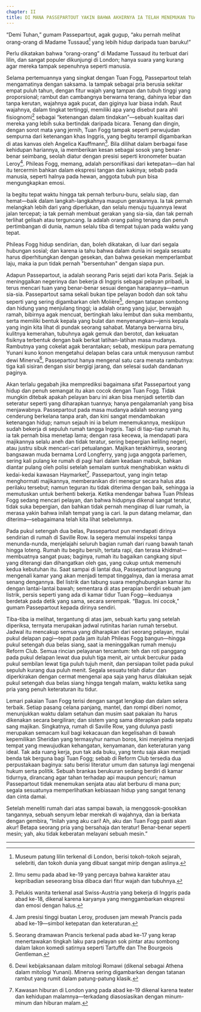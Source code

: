 ```yaml
---
chapter: II
title: DI MANA PASSEPARTOUT YAKIN BAHWA AKHIRNYA IA TELAH MENEMUKAN TUAN IDEALNYA
---
```


“Demi Tuhan,” gumam Passepartout, agak gugup, “aku pernah melihat orang-orang di Madame Tussaud[^1] yang lebih hidup daripada tuan baruku!”

Perlu dikatakan bahwa “orang-orang” di Madame Tussaud itu terbuat dari lilin, dan sangat populer dikunjungi di London; hanya suara yang kurang agar mereka tampak sepenuhnya seperti manusia.

Selama pertemuannya yang singkat dengan Tuan Fogg, Passepartout telah mengamatinya dengan saksama. Ia tampak sebagai pria berusia sekitar empat puluh tahun, dengan fitur wajah yang tampan dan tubuh tinggi yang proporsional; rambut dan cambangnya berwarna terang, dahinya lebar dan tanpa kerutan, wajahnya agak pucat, dan giginya luar biasa indah. Raut wajahnya, dalam tingkat tertinggi, memiliki apa yang disebut para ahli fisiognomi[^2] sebagai “ketenangan dalam tindakan”—sebuah kualitas dari mereka yang lebih suka bertindak daripada bicara. Tenang dan dingin, dengan sorot mata yang jernih, Tuan Fogg tampak seperti perwujudan sempurna dari ketenangan khas Inggris, yang begitu terampil digambarkan di atas kanvas oleh Angelica Kauffmann[^3]. Bila dilihat dalam berbagai fase kehidupan hariannya, ia memberikan kesan sebagai sosok yang benar-benar seimbang, seolah diatur dengan presisi seperti kronometer buatan Leroy[^4]. Phileas Fogg, memang, adalah personifikasi dari ketepatan—dan hal itu tercermin bahkan dalam ekspresi tangan dan kakinya; sebab pada manusia, seperti halnya pada hewan, anggota tubuh pun bisa mengungkapkan emosi.

Ia begitu tepat waktu hingga tak pernah terburu-buru, selalu siap, dan hemat—baik dalam langkah-langkahnya maupun gerakannya. Ia tak pernah melangkah lebih dari yang diperlukan, dan selalu menuju tujuannya lewat jalan tercepat; ia tak pernah membuat gerakan yang sia-sia, dan tak pernah terlihat gelisah atau terguncang. Ia adalah orang paling tenang dan penuh pertimbangan di dunia, namun selalu tiba di tempat tujuan pada waktu yang tepat.

Phileas Fogg hidup sendirian, dan, boleh dikatakan, di luar dari segala hubungan sosial; dan karena ia tahu bahwa dalam dunia ini segala sesuatu harus diperhitungkan dengan gesekan, dan bahwa gesekan memperlambat laju, maka ia pun tidak pernah "bersentuhan" dengan siapa pun.

Adapun Passepartout, ia adalah seorang Paris sejati dari kota Paris. Sejak ia meninggalkan negerinya dan bekerja di Inggris sebagai pelayan pribadi, ia terus mencari tuan yang benar-benar sesuai dengan harapannya—namun sia-sia. Passepartout sama sekali bukan tipe pelayan bodoh dan sok tahu seperti yang sering digambarkan oleh Molière[^5], dengan tatapan sombong dan hidung yang menjulang tinggi; ia adalah orang yang jujur, berwajah ramah, bibirnya agak mencuat, bertingkah laku lembut dan suka membantu, serta memiliki bentuk kepala yang bulat dan menyenangkan—jenis kepala yang ingin kita lihat di pundak seorang sahabat. Matanya berwarna biru, kulitnya kemerahan, tubuhnya agak gemuk dan berotot, dan kekuatan fisiknya terbentuk dengan baik berkat latihan-latihan masa mudanya. Rambutnya yang cokelat agak berantakan; sebab, meskipun para pematung Yunani kuno konon mengetahui delapan belas cara untuk menyusun rambut dewi Minerva[^6], Passepartout hanya mengenal satu cara menata rambutnya: tiga kali sisiran dengan sisir bergigi jarang, dan selesai sudah dandanan paginya.

Akan terlalu gegabah jika memprediksi bagaimana sifat Passepartout yang hidup dan penuh semangat itu akan cocok dengan Tuan Fogg. Tidak mungkin ditebak apakah pelayan baru ini akan bisa menjadi setertib dan seteratur seperti yang diharapkan tuannya; hanya pengalamanlah yang bisa menjawabnya. Passepartout pada masa mudanya adalah seorang yang cenderung berkelana tanpa arah, dan kini sangat mendambakan ketenangan hidup; namun sejauh ini ia belum menemukannya, meskipun sudah bekerja di sepuluh rumah tangga Inggris. Tapi di tiap-tiap rumah itu, ia tak pernah bisa menetap lama; dengan rasa kecewa, ia mendapati para majikannya selalu aneh dan tidak teratur, sering bepergian keliling negeri, atau justru sibuk mencari-cari petualangan. Majikan terakhirnya, seorang bangsawan muda bernama Lord Longferry, yang juga anggota parlemen, sering kali pulang ke rumah di pagi hari dalam keadaan mabuk, bahkan diantar pulang oleh polisi setelah semalam suntuk menghabiskan waktu di kedai-kedai kawasan Haymarket[^7]. Passepartout, yang ingin tetap menghormati majikannya, memberanikan diri menegur secara halus atas perilaku tersebut; namun teguran itu tidak diterima dengan baik, sehingga ia memutuskan untuk berhenti bekerja. Ketika mendengar bahwa Tuan Phileas Fogg sedang mencari pelayan, dan bahwa hidupnya dikenal sangat teratur, tidak suka bepergian, dan bahkan tidak pernah menginap di luar rumah, ia merasa yakin bahwa inilah tempat yang ia cari. Ia pun datang melamar, dan diterima—sebagaimana telah kita lihat sebelumnya.

Pada pukul setengah dua belas, Passepartout pun mendapati dirinya sendirian di rumah di Saville Row. Ia segera memulai inspeksi tanpa menunda-nunda, menjelajahi seluruh bagian rumah dari ruang bawah tanah hingga loteng. Rumah itu begitu bersih, tertata rapi, dan terasa khidmat—membuatnya sangat puas; baginya, rumah itu bagaikan cangkang siput yang diterangi dan dihangatkan oleh gas, yang cukup untuk memenuhi kedua kebutuhan itu. Saat sampai di lantai dua, Passepartout langsung mengenali kamar yang akan menjadi tempat tinggalnya, dan ia merasa amat senang dengannya. Bel listrik dan tabung suara menghubungkan kamar itu dengan lantai-lantai bawah; sementara di atas perapian berdiri sebuah jam listrik, persis seperti yang ada di kamar tidur Tuan Fogg—keduanya berdetak pada detik yang sama, secara serempak. “Bagus. Ini cocok,” gumam Passepartout kepada dirinya sendiri.

Tiba-tiba ia melihat, tergantung di atas jam, sebuah kartu yang setelah diperiksa, ternyata merupakan jadwal rutinitas harian rumah tersebut. Jadwal itu mencakup semua yang diharapkan dari seorang pelayan, mulai pukul delapan pagi—tepat pada jam itulah Phileas Fogg bangun—hingga pukul setengah dua belas siang, saat ia meninggalkan rumah menuju Reform Club. Semua rincian pelayanan tercantum: teh dan roti panggang pada pukul delapan lewat dua puluh tiga menit, air untuk bercukur pada pukul sembilan lewat tiga puluh tujuh menit, dan persiapan toilet pada pukul sepuluh kurang dua puluh menit. Segala sesuatu telah diatur dan diperkirakan dengan cermat mengenai apa saja yang harus dilakukan sejak pukul setengah dua belas siang hingga tengah malam, waktu ketika sang pria yang penuh keteraturan itu tidur.

Lemari pakaian Tuan Fogg terisi dengan sangat lengkap dan dalam selera terbaik. Setiap pasang celana panjang, mantel, dan rompi diberi nomor, menunjukkan waktu dalam setahun dan musim saat pakaian itu harus dikenakan secara bergiliran; dan sistem yang sama diterapkan pada sepatu sang majikan. Singkatnya, rumah di Saville Row, yang dulunya pasti merupakan semacam kuil bagi kekacauan dan kegelisahan di bawah kepemilikan Sheridan yang termasyhur namun boros, kini menjelma menjadi tempat yang mewujudkan kehangatan, kenyamanan, dan keteraturan yang ideal. Tak ada ruang kerja, pun tak ada buku, yang tentu saja akan menjadi benda tak berguna bagi Tuan Fogg; sebab di Reform Club tersedia dua perpustakaan baginya: satu berisi literatur umum dan satunya lagi mengenai hukum serta politik. Sebuah brankas berukuran sedang berdiri di kamar tidurnya, dirancang agar tahan terhadap api maupun pencuri; namun Passepartout tidak menemukan senjata atau alat berburu di mana pun; segala sesuatunya memperlihatkan kebiasaan hidup yang sangat tenang dan cinta damai.

Setelah meneliti rumah dari atas sampai bawah, ia menggosok-gosokkan tangannya, sebuah senyum lebar merekah di wajahnya, dan ia berkata dengan gembira, “Inilah yang aku cari! Ah, aku dan Tuan Fogg pasti akan akur! Betapa seorang pria yang bersahaja dan teratur! Benar-benar seperti mesin; yah, aku tidak keberatan melayani sebuah mesin.”

---

[^1]: Museum patung lilin terkenal di London, berisi tokoh-tokoh sejarah, selebriti, dan tokoh dunia yang dibuat sangat mirip dengan aslinya.

[^2]: Ilmu semu pada abad ke-19 yang percaya bahwa karakter atau kepribadian seseorang bisa dibaca dari fitur wajah dan tubuhnya.

[^3]: Pelukis wanita terkenal asal Swiss-Austria yang bekerja di Inggris pada abad ke-18, dikenal karena karyanya yang menggambarkan ekspresi dan emosi dengan halus.

[^4]: Jam presisi tinggi buatan Leroy, produsen jam mewah Prancis pada abad ke-19—simbol ketepatan dan keteraturan.

[^5]: Seorang dramawan Prancis terkenal pada abad ke-17 yang kerap menertawakan tingkah laku para pelayan sok pintar atau sombong dalam lakon komedi satirnya seperti Tartuffe dan The Bourgeois Gentleman.

[^6]: Dewi kebijaksanaan dalam mitologi Romawi (dikenal sebagai Athena dalam mitologi Yunani). Minerva sering digambarkan dengan tatanan rambut yang rumit dalam patung-patung klasik.

[^7]: Kawasan hiburan di London yang pada abad ke-19 dikenal karena teater dan kehidupan malamnya—terkadang diasosiasikan dengan minum-minum dan hiburan malam.
